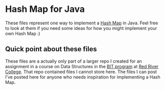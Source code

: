 Hash Map for Java
=================

These files represent one way to implement a [Hash Map](https://en.wikipedia.org/wiki/Hash_table) in Java.
Feel free to look at them if you need some ideas for how you might implement your own Hash Map :)


Quick point about these files
-----------------------------
These files are a actually only part of a larger repo I created for an assignment in a course on Data Structures 
in the [BIT program](https://catalogue.rrc.ca/Programs/WPG/Fulltime/BUSGF-DP) at [Red River College](https://www.rrc.ca/). 
That repo contained files I cannot store here. The files I can post I've posted here for anyone who needs inspiration for implementing a Hash Map.
